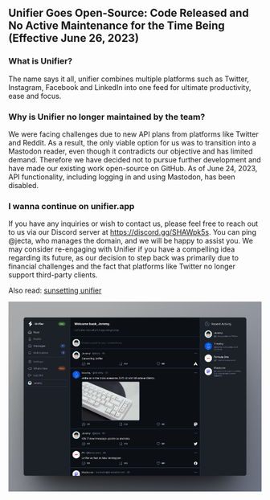 ## Unifier Goes Open-Source: Code Released and No Active Maintenance for the Time Being (Effective June 26, 2023)

### What is Unifier?
The name says it all, unifier combines multiple platforms such as Twitter, Instagram, Facebook and LinkedIn into one feed for ultimate productivity, ease and focus. 

### Why is Unifier no longer maintained by the team?
We were facing challenges due to new API plans from platforms like Twitter and Reddit. As a result, the only viable option for us was to transition into a Mastodon reader, even though it contradicts our objective and has limited demand. Therefore we have decided not to pursue further development and have made our existing work open-source on GitHub. As of June 24, 2023, API functionality, including logging in and using Mastodon, has been disabled.

### I wanna continue on unifier.app
If you have any inquiries or wish to contact us, please feel free to reach out to us via our Discord server at https://discord.gg/SHAWpk5s. You can ping @jecta, who manages the domain, and we will be happy to assist you. We may consider re-engaging with Unifier if you have a compelling idea regarding its future, as our decision to step back was primarily due to financial challenges and the fact that platforms like Twitter no longer support third-party clients.

Also read: [sunsetting unifier](https://jecta.me/8Vnlzikz66OfnSjNSrTj)

![unifier-app-screenshot](profile/unifier.png)
